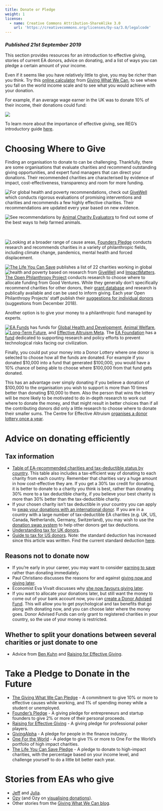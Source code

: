 ```yaml
---
title: Donate or Pledge
weight: 1
license:
  - name: Creative Commons Attribution-ShareAlike 3.0
    url: 'https://creativecommons.org/licenses/by-sa/3.0/legalcode'
---
```

### _Published 21st September 2019_

This section provides resources for an introduction to effective giving, stories of current EA donors, advice on donating, and a list of ways you can pledge a certain amount of your income. 

Even if it seems like you have relatively little to give, you may be richer than you think. Try this <a target="_blank" href="https://www.givingwhatwecan.org/get-involved/how-rich-am-i/">online calculator</a> from <a target="_blank" href="https://www.givingwhatwecan.org/">Giving What We Can</a>, to see where you fall on the world income scale and to see what you would achieve with your donation. 

For example, if an average wage earner in the UK was to donate 10% of their income, their donations could fund:

<p class="xl_image_wrapper">
<img src="/img/gwwcimpact.png" />
</p>

To learn more about the importance of effective giving, see REG’s introductory guide <a target="_blank" href="https://reg-charity.org/effective-giving-guide/part-1/">here</a>.

# Choosing Where to Give

Finding an organisation to donate to can be challenging. Thankfully, there are some organisations that evaluate charities and recommend outstanding giving opportunities, and expert fund managers that can direct your donations. Their recommended charities are characterised by evidence of impact, cost-effectiveness, transparency and room for more funding.

<img class="small_image" style="float: left" src="/img/givewell-logo-.jpg" />For global health and poverty recommendations, check out <a target="_blank" href="https://www.givewell.org/">GiveWell</a> which conducts rigorous evaluations of promising interventions and charities and recommends a few highly effective charities. Their recommendations are updated every year based on new evidence. 
<p></p>

<img class="small_image" style="float: left" src="/img/acelogo.png" />
See recommendations by <a target="_blank" href="https://animalcharityevaluators.org/">Animal Charity Evaluators</a> to find out some of the best ways to help farmed animals. <br><br><br>


<img class="small_image" style="float: left" src="/img/founderspledge.png" />Looking at a broader range of cause areas, <a target="_blank" href="https://founderspledge.com/research">Founders Pledge</a> conducts research and recommends charities in a variety of philanthropic fields, including climate change, pandemics, mental health and forced displacement. 

<img class="small_image" style="float: left" src="/img/tlycslogo.png" />
<a target="_blank" href="https://www.thelifeyoucansave.org/best-charities">The Life You Can Save</a> publishes a list of 22 charities working in global health and poverty based on research from <a target="_blank" href="https://www.givewell.org/">GiveWell</a> and <a target="_blank" href="https://www.impactm.org/">ImpactMatters</a>.

<img class="small_image" style="float: left" src="/img/openphillogo.png" />
<a target="_blank" href="https://www.openphilanthropy.org/">The Open Philanthropy Project</a> conducts research to choose where to allocate funding from Good Ventures. While they generally don’t specifically recommend charities for other donors, their <a target="_blank" href="https://www.openphilanthropy.org/giving/grants">grant database</a> and research is publically available and can be used to inform giving. Each year Open Philanthropy Projects’ staff publish their <a target="_blank" href="https://www.openphilanthropy.org/blog/suggestions-individual-donors-open-philanthropy-project-staff-2018">suggestions for individual donors</a> (suggestions from December 2018). 

Another option is to give your money to a philanthropic fund managed by experts. 

<img class="small_image" style="float: left" src="/img/eafunds.png" /> 
<a target="_blank" href="https://app.effectivealtruism.org/funds">EA Funds</a> has funds for <a target="_blank" href="https://app.effectivealtruism.org/funds/global-development">Global Health and Development</a>, <a target="_blank" href="https://app.effectivealtruism.org/funds/animal-welfare">Animal Welfare</a>, <a target="_blank" href="https://app.effectivealtruism.org/funds/far-future">Long-Term Future</a>, and <a target="_blank" href="https://app.effectivealtruism.org/funds/ea-community">Effective Altruism Meta</a>.

<img class="small_image" style="float: left" src="/img/eaflogo.png" />
The <a target="_blank" href="https://ea-foundation.org/">EA Foundation</a> has a <a target="_blank" href="https://ea-foundation.org/grantmaking/">fund</a> dedicated to supporting research and policy efforts to prevent technological risks facing our civilization. 

Finally, you could put your money into a Donor Lottery where one donor is selected to choose how all the funds are donated. For example if you donated $10,000 into a fund that generated $100,000, you would have a 10% chance of being able to choose where $100,000 from that fund gets donated. 

This has an advantage over simply donating if you believe a donation of $100,000 to the organisation you wish to support is more than 10 times better than donating $10,000 to them. Also the person that wins the lottery will be more likely to be motivated to do in-depth research to work out where to donate the money, and that might result in better choices than if all the contributing donors did only a little research to choose where to donate their smaller sums. The Centre for Effective Altruism <a target="_blank" href="https://app.effectivealtruism.org/lotteries">organises a donor lottery once a year</a>.

# Advice on donating efficiently

## Tax information

* <a target="_blank" href="https://donationswap.eahub.org/charities/">Table of EA-recommended charities and tax-deductible status by country</a>. This table also includes a tax-efficient way of donating to each charity from each country. Remember that charities vary a huge amount in how cost-effective they are. If you get a 30% tax credit for donating, it is better to donate to a charity you think is best, rather than donating 30% more to a tax deductible charity, if you believe your best charity is more than 30% better than the tax-deductible charity.  
* If your chosen charity isn’t tax deductible in your country you can apply to <a target="_blank" href="http://donationswap.eahub.org">swap your donations with an international donor</a>. 
  If you are in a country with a large number of tax-deductible EA charities (e.g. UK, US, Canada, Netherlands, Germany, Switzerland), you may wish to use the <a target="_blank" href="http://donationswap.eahub.org">donation swap system</a> to help other donors get tax deductions.
* <a target="_blank" href="https://forum.effectivealtruism.org/posts/tNfDWLzBMi9HnoTkE/uk-income-tax-and-donations">Understanding tax for UK donors</a>. 
* <a target="_blank" href="https://www.benkuhn.net/giving-101#be-aware-of-how-taxes-work">Guide to tax for US donors</a>. 
  Note: the standard deduction has increased since this article was written. Find the current standard deduction <a target="_blank" href="https://www.irs.gov/help/ita/how-much-is-my-standard-deduction">here</a>.  

## Reasons not to donate now

* If you’re early in your career, you may want to consider <a target="_blank" href="https://forum.effectivealtruism.org/posts/3ijnLaws7mCEogD6H/earning-to-save-give-1-save-10">earning to save</a> rather than donating immediately.
* Paul Christiano discusses the reasons for and against <a target="_blank" href="https://rationalaltruist.com/2013/03/12/giving-now-vs-later/">giving now and giving later</a>.
* Economist Eva Vivalt discusses why <a target="_blank" href="https://evavivalt.com/2019/07/give-later">she now favours giving later</a>. 
* If you want to allocate your donations later, but still want the money to come out of your bank account now, you can <a target="_blank" href="https://80000hours.org/2013/06/how-to-create-a-donor-advised-fund/">create a Donor Advised Fund</a>. This will allow you to get psychological and tax benefits that go along with donating now, and you can choose later where the money goes. Donor Advised Funds can only grant to registered charities in your country, so the use of your money is restricted.

## Whether to split your donations between several charities or just donate to one

* Advice from <a target="_blank" href="https://www.benkuhn.net/how-many-causes">Ben Kuhn</a> and <a target="_blank" href="https://reg-charity.org/to-split-or-not-to-split-part-1/">Raising for Effective Giving</a>.

# Take a Pledge to Donate in the Future

* <a target="_blank" href="http://givingwhatwecan.org">The Giving What We Can Pledge</a> - A commitment to give 10% or more to effective causes while working, and 1% of spending money while a student or unemployed.
* <a target="_blank" href="https://founderspledge.com/">Founder’s Pledge</a> - A giving pledge for entrepreneurs and startup founders to give 2% or more of their personal proceeds.
* <a target="_blank" href="https://reg-charity.org/">Raising for Effective Giving</a> - A giving pledge for professional poker players.
* <a target="_blank" href="https://www.givingalpha.org/">GivingAlpha</a> - A pledge for people in the finance industry.
* <a target="_blank" href="https://www.1fortheworld.org/">One For the World</a> - A pledge to give 1% or more to One For the World’s portfolio of high impact charities.
* <a target="_blank" href="https://www.thelifeyoucansave.org/take-the-pledge">The Life You Can Save Pledge</a> - A pledge to donate to high-impact charities, with the percentage based on your income level, and challenge yourself to do a little bit better each year. 

# Stories from EAs who give

* <a target="_blank" href="https://www.jefftk.com/news/giving">Jeff</a> and <a target="_blank" href="http://www.givinggladly.com/2013/06/whats-it-like-to-give-half.html">Julia</a>.
* <a target="_blank" href="https://thingofthings.wordpress.com/2019/02/25/why-im-an-ea/">Ozy</a> (and Ozy on <a target="_blank" href="https://thingofthings.wordpress.com/2019/05/22/visualizing-donations/">visualising donations</a>).
* Other stories from the <a target="_blank" href="https://www.givingwhatwecan.org/blog/">Giving What We Can blog</a>.
